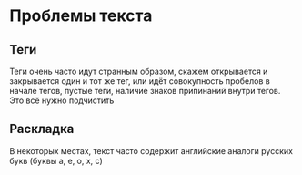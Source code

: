 # Проблемы текста

## Теги

Теги очень часто идут странным образом, скажем открывается и закрывается один и тот же тег, или идёт совокупность пробелов в начале тегов, пустые теги, наличие знаков припинаний внутри тегов. Это всё нужно подчистить

## Раскладка

В некоторых местах, текст часто содержит английские аналоги русских букв (буквы а, е, о, х, с)